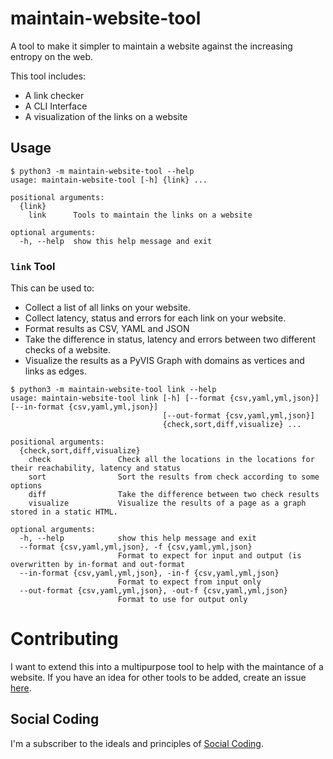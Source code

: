 # maintain-website-tool

A tool to make it simpler to maintain a website against the increasing entropy on the web.

This tool includes:
- A link checker
- A CLI Interface
- A visualization of the links on a website

## Usage
```
$ python3 -m maintain-website-tool --help
usage: maintain-website-tool [-h] {link} ...

positional arguments:
  {link}
    link      Tools to maintain the links on a website

optional arguments:
  -h, --help  show this help message and exit
```

### `link` Tool
This can be used to:
- Collect a list of all links on your website.
- Collect latency, status and errors for each link on your website.
- Format results as CSV, YAML and JSON
- Take the difference in status, latency and errors between two different checks of a website.
- Visualize the results as a PyVIS Graph with domains as vertices and links as edges.

```
$ python3 -m maintain-website-tool link --help
usage: maintain-website-tool link [-h] [--format {csv,yaml,yml,json}] [--in-format {csv,yaml,yml,json}]
                                  [--out-format {csv,yaml,yml,json}]
                                  {check,sort,diff,visualize} ...

positional arguments:
  {check,sort,diff,visualize}
    check               Check all the locations in the locations for their reachability, latency and status
    sort                Sort the results from check according to some options
    diff                Take the difference between two check results
    visualize           Visualize the results of a page as a graph stored in a static HTML.

optional arguments:
  -h, --help            show this help message and exit
  --format {csv,yaml,yml,json}, -f {csv,yaml,yml,json}
                        Format to expect for input and output (is overwritten by in-format and out-format
  --in-format {csv,yaml,yml,json}, -in-f {csv,yaml,yml,json}
                        Format to expect from input only
  --out-format {csv,yaml,yml,json}, -out-f {csv,yaml,yml,json}
                        Format to use for output only
```

# Contributing
I want to extend this into a multipurpose tool to help with the maintance of a website.
If you have an idea for other tools to be added, create an issue [here](https://codeberg.org/developers/maintain-website-tool/issues).

## Social Coding
I'm a subscriber to the ideals and principles of [Social Coding](https://coding.social).
